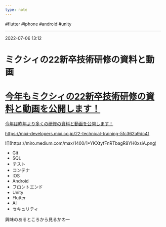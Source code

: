 ```yaml
---
type: note
---
```


#flutter #iphone #android #unity 

---
2022-07-06  13:12

# ミクシィの22新卒技術研修の資料と動画


<div class="rich-link-card-container"><a class="rich-link-card" href="https://mixi-developers.mixi.co.jp/22-technical-training-5fc362a9dc41" target="_blank">
	<div class="rich-link-image-container">
		<div class="rich-link-image" style="background-image: url('https://miro.medium.com/max/1200/1*YKXtyfFnRTbagR8YH0xsiA.png')">
	</div>
	</div>
	<div class="rich-link-card-text">
		<h1 class="rich-link-card-title">今年もミクシィの22新卒技術研修の資料と動画を公開します！</h1>
		<p class="rich-link-card-description">
		今年は昨年より多くの研修の資料と動画を公開します！
		</p>
		<p class="rich-link-href">
		https://mixi-developers.mixi.co.jp/22-technical-training-5fc362a9dc41
		</p>
	</div>
</a></div>
![](https://miro.medium.com/max/1400/1*YKXtyfFnRTbagR8YH0xsiA.png)



- Git
- SQL
- テスト
- コンテナ
- IOS
- Android
- フロントエンド
- Unity
- Flutter
- AI
- セキュリティ

興味のあるところから見るかのー

